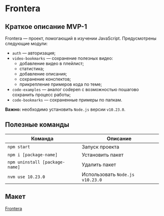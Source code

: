 # Frontera 

## Краткое описание MVP-1

Frontera — проект, помогающий в изучении JavaScript. Предусмотрены следующие модули:  

+ `auth` — авторизация;
+ `video-bookmarks` — сохранение полезных видео:
    + добавление видео в плейлист;
    + статистика;
    + добавление описания;
    + сохранение конспектов;
    + прикрепление примеров кода по теме;
+ `code-examples` — аналог codepen с возможностью пошагово сохранить процесс работы;
+ `code-bookmarks` — сохраненные примеры по папкам.

**Важно:** необходимо установить `Node.js` версии `v10.23.0`.

## Полезные команды

| Команда | Описание |
| ------- |----------|
| `npm start` | Запуск проекта |
| `npm i [package-name]` | Установить пакет |
| `npm uninstall [package-name]` | Удалить пакет |
| `nvm use 10.23.0` | Использовать `Node.js v10.23.0` |

## Макет

[Frontera](https://www.figma.com/file/8aRmpJwTvwvBu0N00T756c/frontera)
